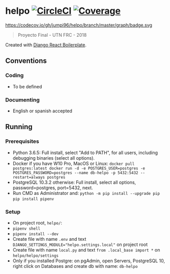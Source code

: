 # helpo [![CircleCI](https://circleci.com/gh/Jumpi96/helpo.png?circle-token=:circle-token)](https://circleci.com/gh/Jumpi96/helpo.png?circle-token=:circle-token) [![Coverage](https://codecov.io/gh/jumpi96/helpo/branch/master/graph/badge.svg)](https://codecov.io/gh/jumpi96/helpo/branch/master/graph/badge.svg)
https://codecov.io/gh/jumpi96/helpo/branch/master/graph/badge.svg

> Proyecto Final - UTN FRC - 2018

Created with [Django React Boilerplate](https://github.com/vintasoftware/django-react-boilerplate).

## Conventions
### Coding
- To be defined
### Documenting
- English or spanish accepted

## Running
### Prerequisites
- Python 3.6.5: Full install, select "Add to PATH", for all users, including debugging binaries (select all options).
- Docker if you have W10 Pro, MacOS or Linux:
    ``docker pull postgres:latest
    docker run -d -e POSTGRES_USER=postgres -e POSTGRES_PASSWORD=postgres --name db-helpo -p 5432:5432 --restart=always postgres``
- PostgreSQL 10.3.2 otherwise: Full install, select all options, password=postgres, port=5432, next.
- Run CMD as Administrator and:
    ``python -m pip install --upgrade pip``
    ``pip install pipenv``
### Setup
- On project root, ``helpo/``:
- ``pipenv shell``
- ``pipenv install --dev``
- Create file with name ``.env`` and text ``DJANGO_SETTINGS_MODULE="helpo.settings.local"`` on project root
- Create file with name ``local.py`` and text ``from .local_base import *`` on ``helpo/helpo/settings``
- Only if you installed Postgre: on pgAdmin, open Servers, PostgreSQL 10, right click on Databases and create db with name:
    ``db-helpo``

